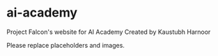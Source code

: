 # ai-academy
Project Falcon's website for AI Academy
Created by Kaustubh Harnoor

Please replace placeholders and images.

